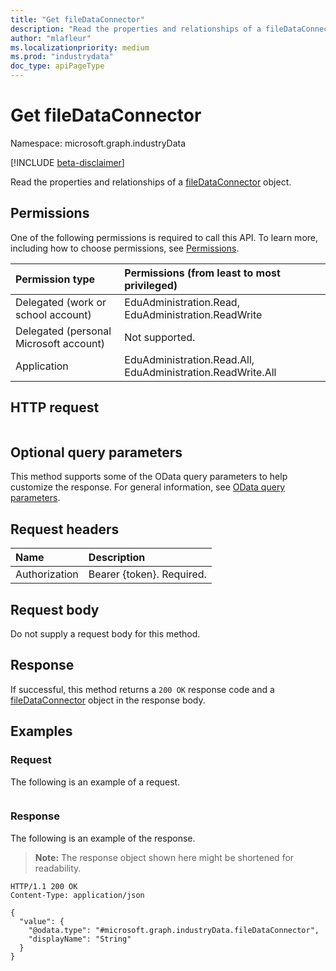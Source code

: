 ```yaml
---
title: "Get fileDataConnector"
description: "Read the properties and relationships of a fileDataConnector object."
author: "mlafleur"
ms.localizationpriority: medium
ms.prod: "industrydata"
doc_type: apiPageType
---
```


# Get fileDataConnector

Namespace: microsoft.graph.industryData

[!INCLUDE [beta-disclaimer](../../includes/beta-disclaimer.md)]

Read the properties and relationships of a [fileDataConnector](../resources/industrydata-filedataconnector.md) object.

## Permissions

One of the following permissions is required to call this API. To learn more, including how to choose permissions, see [Permissions](/graph/permissions-reference).

| Permission type                        | Permissions (from least to most privileged)                 |
| :------------------------------------- | :---------------------------------------------------------- |
| Delegated (work or school account)     | EduAdministration.Read, EduAdministration.ReadWrite         |
| Delegated (personal Microsoft account) | Not supported.                                              |
| Application                            | EduAdministration.Read.All, EduAdministration.ReadWrite.All |

## HTTP request

<!-- {
  "blockType": "ignored"
}
-->

```http

```

## Optional query parameters

This method supports some of the OData query parameters to help customize the response. For general information, see [OData query parameters](/graph/query-parameters).

## Request headers

| Name          | Description               |
| :------------ | :------------------------ |
| Authorization | Bearer {token}. Required. |

## Request body

Do not supply a request body for this method.

## Response

If successful, this method returns a `200 OK` response code and a [fileDataConnector](../resources/industrydata-filedataconnector.md) object in the response body.

## Examples

### Request

The following is an example of a request.

<!-- {
  "blockType": "request",
  "name": "get_filedataconnector"
}
-->

```http

```

### Response

The following is an example of the response.

> **Note:** The response object shown here might be shortened for readability.

<!-- {
  "blockType": "response",
  "truncated": true,
  "@odata.type": "microsoft.graph.industryData.fileDataConnector"
}
-->

```http
HTTP/1.1 200 OK
Content-Type: application/json

{
  "value": {
    "@odata.type": "#microsoft.graph.industryData.fileDataConnector",
    "displayName": "String"
  }
}
```
